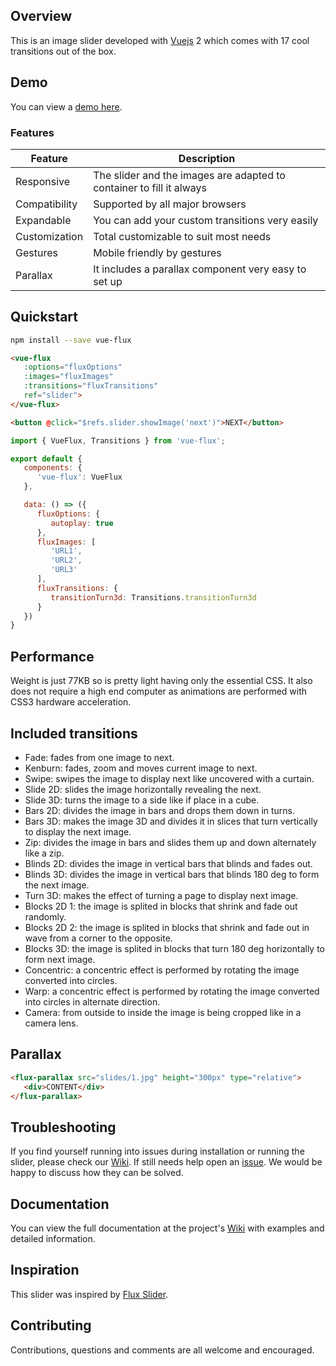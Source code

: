 ## Overview

This is an image slider developed with [Vuejs](https://vuejs.org/) 2 which comes with 17 cool transitions out of the box.

## Demo

You can view a [demo here](https://deulos.github.io/vue-flux/).

### Features
| Feature | Description |
|---------|-------------|
| Responsive | The slider and the images are adapted to container to fill it always |
| Compatibility | Supported by all major browsers |
| Expandable | You can add your custom transitions very easily |
| Customization | Total customizable to suit most needs |
| Gestures | Mobile friendly by gestures |
| Parallax | It includes a parallax component very easy to set up |

## Quickstart

``` bash
npm install --save vue-flux
```

``` html
<vue-flux
   :options="fluxOptions"
   :images="fluxImages"
   :transitions="fluxTransitions"
   ref="slider">
</vue-flux>

<button @click="$refs.slider.showImage('next')">NEXT</button>
```

``` javascript
import { VueFlux, Transitions } from 'vue-flux';

export default {
   components: {
      'vue-flux': VueFlux
   },

   data: () => ({
      fluxOptions: {
         autoplay: true
      },
      fluxImages: [
         'URL1',
         'URL2',
         'URL3'
      ],
      fluxTransitions: {
         transitionTurn3d: Transitions.transitionTurn3d
      }
   })
}
```

## Performance

Weight is just 77KB so is pretty light having only the essential CSS. It also does not require a high end computer as animations are performed with CSS3 hardware acceleration.

## Included transitions
* Fade: fades from one image to next.
* Kenburn: fades, zoom and moves current image to next.
* Swipe: swipes the image to display next like uncovered with a curtain.
* Slide 2D: slides the image horizontally revealing the next.
* Slide 3D: turns the image to a side like if place in a cube.
* Bars 2D: divides the image in bars and drops them down in turns.
* Bars 3D: makes the image 3D and divides it in slices that turn vertically to display the next image.
* Zip: divides the image in bars and slides them up and down alternately like a zip.
* Blinds 2D: divides the image in vertical bars that blinds and fades out.
* Blinds 3D: divides the image in vertical bars that blinds 180 deg to form the next image.
* Turn 3D: makes the effect of turning a page to display next image.
* Blocks 2D 1: the image is splited in blocks that shrink and fade out randomly.
* Blocks 2D 2: the image is splited in blocks that shrink and fade out in wave from a corner to the opposite.
* Blocks 3D: the image is splited in blocks that turn 180 deg horizontally to form next image.
* Concentric: a concentric effect is performed by rotating the image converted into circles.
* Warp: a concentric effect is performed by rotating the image converted into circles in alternate direction.
* Camera: from outside to inside the image is being cropped like in a camera lens.

## Parallax

``` html
<flux-parallax src="slides/1.jpg" height="300px" type="relative">
   <div>CONTENT</div>
</flux-parallax>
```

## Troubleshooting

If you find yourself running into issues during installation or running the slider, please check our [Wiki](https://github.com/deulos/vue-flux/wiki). If still needs help open an [issue](https://github.com/deulos/vue-flux/issues/new). We would be happy to discuss how they can be solved.

## Documentation

You can view the full documentation at the project's [Wiki](https://github.com/deulos/vue-flux/wiki) with examples and detailed information.

## Inspiration

This slider was inspired by [Flux Slider](http://joelambert.co.uk/flux/).

## Contributing

Contributions, questions and comments are all welcome and encouraged.
